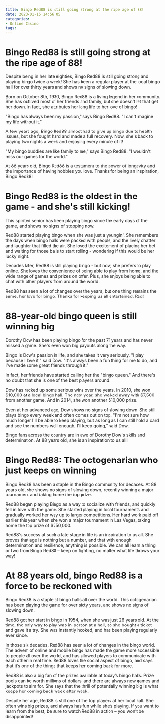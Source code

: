 ```yaml
---
title: Bingo Red88 is still going strong at the ripe age of 88!
date: 2023-01-15 14:56:05
categories:
- Online Casino
tags:
---
```



#  Bingo Red88 is still going strong at the ripe age of 88!

Despite being in her late eighties, Bingo Red88 is still going strong and playing bingo twice a week! She has been a regular player at the local bingo hall for over thirty years and shows no signs of slowing down.

Born on October 8th, 1930, Bingo Red88 is a living legend in her community. She has outlived most of her friends and family, but she doesn't let that get her down. In fact, she attributes her long life to her love of bingo!

"Bingo has always been my passion," says Bingo Red88. "I can't imagine my life without it."

A few years ago, Bingo Red88 almost had to give up bingo due to health issues, but she fought hard and made a full recovery. Now, she's back to playing two nights a week and enjoying every minute of it!

"My bingo buddies are like family to me," says Bingo Red88. "I wouldn't miss our games for the world."

At 88 years old, Bingo Red88 is a testament to the power of longevity and the importance of having hobbies you love. Thanks for being an inspiration, Bingo Red88!

#  Bingo Red88 is the oldest in the game - and she's still kicking!

This spirited senior has been playing bingo since the early days of the game, and shows no signs of stopping now.

Red88 started playing bingo when she was just a youngin'. She remembers the days when bingo halls were packed with people, and the lively chatter and laughter that filled the air. She loved the excitement of placing her bet and waiting for those balls to start rolling - wondering if this would be her lucky night.

Decades later, Red88 is still playing bingo - but now, she prefers to play online. She loves the convenience of being able to play from home, and the wide range of games and prizes on offer. Plus, she enjoys being able to chat with other players from around the world.

Red88 has seen a lot of changes over the years, but one thing remains the same: her love for bingo. Thanks for keeping us all entertained, Red!

#  88-year-old bingo queen is still winning big

Dorothy Dow has been playing bingo for the past 71 years and has never missed a game. She's even won big payouts along the way.

Bingo is Dow's passion in life, and she takes it very seriously. "I play because I love it," said Dow. "It's always been a fun thing for me to do, and I've made some great friends through it."

In fact, her friends have started calling her the "bingo queen." And there's no doubt that she is one of the best players around.

Dow has racked up some serious wins over the years. In 2010, she won $10,000 at a local bingo hall. The next year, she walked away with $7,500 from another game. And in 2014, she won another $10,000 prize.

Even at her advanced age, Dow shows no signs of slowing down. She still plays bingo every week and often comes out on top. "I'm not sure how much longer I'll be able to keep playing, but as long as I can still hold a card and see the numbers well enough, I'll keep going," said Dow.

Bingo fans across the country are in awe of Dorothy Dow's skills and determination. At 88 years old, she is an inspiration to us all!

#  Bingo Red88: The octogenarian who just keeps on winning

Bingo Red88 has been a staple in the Bingo community for decades. At 88 years old, she shows no signs of slowing down, recently winning a major tournament and taking home the top prize.

Red88 began playing Bingo as a way to socialize with friends, and quickly fell in love with the game. She started playing in local tournaments and gradually worked her way up to larger competitions. Her hard work paid off earlier this year when she won a major tournament in Las Vegas, taking home the top prize of $250,000.

Red88's success at such a late stage in life is an inspiration to us all. She proves that age is nothing but a number, and that with enough determination and resilience, anything is possible. We can all learn a thing or two from Bingo Red88 – keep on fighting, no matter what life throws your way!

#  At 88 years old, bingo Red88 is a force to be reckoned with

Bingo Red88 is a staple at bingo halls all over the world. This octogenarian has been playing the game for over sixty years, and shows no signs of slowing down.

Red88 got her start in bingo in 1954, when she was just 26 years old. At the time, the only way to play was in-person at a hall, so she bought a ticket and gave it a try. She was instantly hooked, and has been playing regularly ever since.

In those six decades, Red88 has seen a lot of changes in the bingo world. The advent of online and mobile bingo has made the game more accessible to people all over the world, and has allowed players to communicate with each other in real time. Red88 loves the social aspect of bingo, and says that it’s one of the things that keeps her coming back for more.

Red88 is also a big fan of the prizes available at today’s bingo halls. Prize pools can be worth millions of dollars, and there are always new games and jackpots to aim for. She says that the thrill of potentially winning big is what keeps her coming back week after week.

Despite her age, Red88 is still one of the top players at her local hall. She often wins big prizes, and always has fun while she’s playing. If you want to learn from the best, be sure to watch Red88 in action – you won’t be disappointed!